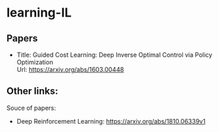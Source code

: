 # learning-IL

## Papers

- Title: Guided Cost Learning: Deep Inverse Optimal Control via Policy Optimization\
  Url: https://arxiv.org/abs/1603.00448


## Other links:

Souce of papers:

- Deep Reinforcement Learning: https://arxiv.org/abs/1810.06339v1
